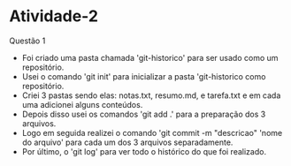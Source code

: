 # Atividade-2

Questão 1

- Foi criado uma pasta chamada 'git-historico' para ser usado como um repositório.
- Usei o comando 'git init' para inicializar a pasta 'git-historico como repositório.
- Criei 3 pastas sendo elas: notas.txt, resumo.md, e tarefa.txt e em cada uma adicionei alguns conteúdos.
- Depois disso usei os comandos 'git add .' para a preparação dos 3 arquivos.
- Logo em seguida realizei o comando 'git commit -m "descricao" 'nome do arquivo' para cada um dos 3 arquivos separadamente.
- Por último, o 'git log' para ver todo o histórico do que foi realizado.

